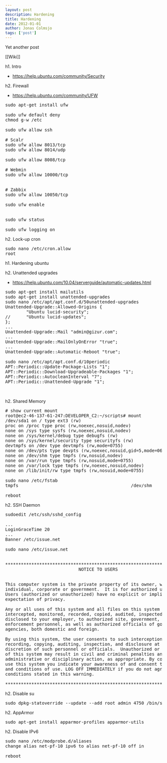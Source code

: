 ```yaml
---
layout: post
description: Hardening
title: Hardening
date: 2012-01-01
author: Jonas Colmsjo
tags: ['post']
---
```


Yet another post





[[Wiki]]

h1. Intro

* https://help.ubuntu.com/community/Security


h2. Firewall

* https://help.ubuntu.com/community/UFW

<pre>
sudo apt-get install ufw

sudo ufw default deny
chmod g-w /etc

sudo ufw allow ssh

# Scalr
sudo ufw allow 8013/tcp
sudo ufw allow 8014/udp

sudo ufw allow 8008/tcp

# Webmin
sudo ufw allow 10000/tcp


# Zabbix
sudo ufw allow 10050/tcp

sudo ufw enable


sudo ufw status

sudo ufw logging on
</pre>


h2. Lock-up cron

<pre>
sudo nano /etc/cron.allow
root
</pre>

h1. Hardening ubuntu

h2. Unattended upgrades

* https://help.ubuntu.com/10.04/serverguide/automatic-updates.html

<pre>
sudo apt-get install mailutils
sudo apt-get install unattended-upgrades
sudo nano /etc/apt/apt.conf.d/50unattended-upgrades 
Unattended-Upgrade::Allowed-Origins {
        "Ubuntu lucid-security";
//      "Ubuntu lucid-updates";
};
...
Unattended-Upgrade::Mail "admin@gizur.com";
...
Unattended-Upgrade::MailOnlyOnError "true";
...
Unattended-Upgrade::Automatic-Reboot "true";

sudo nano /etc/apt/apt.conf.d/10periodic
APT::Periodic::Update-Package-Lists "1";
APT::Periodic::Download-Upgradeable-Packages "1";
APT::Periodic::AutocleanInterval "7";
APT::Periodic::Unattended-Upgrade "1";


</pre>

h2. Shared Memory

<pre>
# show current mount
root@ec2-46-137-61-247:DEVELOPER_C2:~/scripts# mount
/dev/sda1 on / type ext3 (rw)
proc on /proc type proc (rw,noexec,nosuid,nodev)
none on /sys type sysfs (rw,noexec,nosuid,nodev)
none on /sys/kernel/debug type debugfs (rw)
none on /sys/kernel/security type securityfs (rw)
devtmpfs on /dev type devtmpfs (rw,mode=0755)
none on /dev/pts type devpts (rw,noexec,nosuid,gid=5,mode=0620)
none on /dev/shm type tmpfs (rw,nosuid,nodev)
none on /var/run type tmpfs (rw,nosuid,mode=0755)
none on /var/lock type tmpfs (rw,noexec,nosuid,nodev)
none on /lib/init/rw type tmpfs (rw,nosuid,mode=0755)

sudo nano /etc/fstab
tmpfs                                           /dev/shm     tmpfs     defaults,ro     0     0

reboot
</pre>


h2. SSH Daemon


<pre>
sudoedit /etc/ssh/sshd_config

...
LoginGraceTime 20
...
Banner /etc/issue.net

sudo nano /etc/issue.net


***************************************************************************
                            NOTICE TO USERS


This computer system is the private property of its owner, whether
individual, corporate or government.  It is for authorized use only.
Users (authorized or unauthorized) have no explicit or implicit
expectation of privacy.

Any or all uses of this system and all files on this system may be
intercepted, monitored, recorded, copied, audited, inspected, and
disclosed to your employer, to authorized site, government, and law
enforcement personnel, as well as authorized officials of government
agencies, both domestic and foreign.

By using this system, the user consents to such interception, monitoring,
recording, copying, auditing, inspection, and disclosure at the
discretion of such personnel or officials.  Unauthorized or improper use
of this system may result in civil and criminal penalties and
administrative or disciplinary action, as appropriate. By continuing to
use this system you indicate your awareness of and consent to these terms
and conditions of use. LOG OFF IMMEDIATELY if you do not agree to the
conditions stated in this warning.

****************************************************************************
</pre>


h2. Disable su


<pre>
sudo dpkg-statoverride --update --add root admin 4750 /bin/su
</pre>




h2. AppArmor

<pre>
sudo apt-get install apparmor-profiles apparmor-utils
</pre>



h2. Disable IPv6


<pre>
sudo nano /etc/modprobe.d/aliases
change alias net-pf-10 ipv6 to alias net-pf-10 off in 

reboot
</pre>
